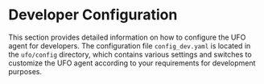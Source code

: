 # Developer Configuration

This section provides detailed information on how to configure the UFO agent for developers. The configuration file `config_dev.yaml` is located in the `ufo/config` directory, which contains various settings and switches to customize the UFO agent according to your requirements for development purposes.